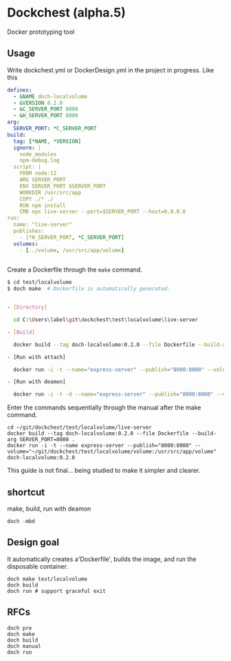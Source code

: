 # Dockchest (alpha.5)
Docker prototyping tool


## Usage


Write dockchest.yml or DockerDesign.yml in the project in progress. Like this
```yml
defines:
  - &NAME doch-localvolume
  - &VERSION 0.2.0
  - &C_SERVER_PORT 8000
  - &H_SERVER_PORT 8000
arg:
  SERVER_PORT: *C_SERVER_PORT
build:
  tag: [*NAME, *VERSION]
  ignore: |
    node_modules
    npm-debug.log
  script: |
    FROM node:12
    ARG SERVER_PORT
    ENV SERVER_PORT $SERVER_PORT
    WORKDIR /usr/src/app
    COPY ./* ./
    RUN npm install
    CMD npx live-server --port=$SERVER_PORT --host=0.0.0.0
run:
  name: "live-server"
  publishes: 
    - [*H_SERVER_PORT, *C_SERVER_PORT]
  volumes: 
    - [../volume, /usr/src/app/volume]
  
```


Create a Dockerfile through the `make` command.
```bash
$ cd test/localvolume
$ doch make  # Dockerfile is automatically generated.


- [Directory]

  cd C:\Users\label\git\dockchest\test\localvolume\live-server

- [Build]

  docker build --tag doch-localvolume:0.2.0 --file Dockerfile --build-arg SERVER_PORT=8000 .

- [Run with attach]

  docker run -i -t --name="express-server" --publish="8000:8000" --volume="C:\Users\label\git\dockchest\test\localvolume\volume:/usr/src/app/volume" doch-localvolume:0.2.0

- [Run with deamon]

  docker run -i -t -d --name="express-server" --publish="8000:8000" --volume="C:\Users\label\git\dockchest\test\localvolume\volume:/usr/src/app/volume" doch-localvolume:0.2.0
```


Enter the commands sequentially through the manual after the make command.
```
cd ~/git/dockchest/test/localvolume/live-server
docker build --tag doch-localvolume:0.2.0 --file Dockerfile --build-arg SERVER_PORT=8000 .
docker run -i -t --name express-server --publish="8000:8000" --volume="~/git/dockchest/test/localvolume/volume:/usr/src/app/volume" doch-localvolume:0.2.0
```


This guide is not final... being studied to make it simpler and clearer.


## shortcut
make, build, run with deamon
```
doch -mbd
```

## Design goal
It automatically creates a'Dockerfile', builds the image, and run the disposable container.
```
doch make test/localvolume
doch build
doch run # support graceful exit
```


## RFCs
```
doch pre
doch make
doch build
doch manual
doch run
```